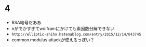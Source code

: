 # 4
- RSA暗号だああ
- nがでかすぎてwolframにかけても素因数分解できない
- `http://elliptic-shiho.hatenablog.com/entry/2015/12/14/043745`
- common modulus attackが使えるっぽい？
